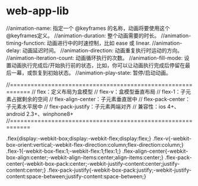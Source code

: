 # web-app-lib

//animation-name: 指定一个 @keyframes 的名称，动画将要使用这个@keyframes定义。
//animation-duration: 整个动画需要的时长。
//animation-timing-function: 动画进行中的时速控制，比如 ease 或 linear.
//animation-delay: 动画延迟时间。
//animation-direction: 动画重复执行时运动的方向。
//animation-iteration-count: 动画循环执行的次数。
//animation-fill-mode: 设置动画执行完成后/开始执行前的状态，比如，你可以让动画执行完成后停留在最后一幕，或恢复到初始状态。
//animation-play-state: 暂停/启动动画。

//============================================================
//   flex：定义布局为盒模型
//   flex-v：盒模型垂直布局
//   flex-1：子元素占据剩余的空间
//   flex-align-center：子元素垂直居中
//   flex-pack-center：子元素水平居中
//   flex-pack-justify：子元素两端对齐
//   兼容性：ios 4+、android 2.3+、winphone8+
//============================================================

.flex{display:-webkit-box;display:-webkit-flex;display:flex;}
.flex-v{-webkit-box-orient:vertical;-webkit-flex-direction:column;flex-direction:column;}
.flex-1{-webkit-box-flex:1;-webkit-flex:1;flex:1;}
.flex-align-center{-webkit-box-align:center;-webkit-align-items:center;align-items:center;}
.flex-pack-center{-webkit-box-pack:center;-webkit-justify-content:center;justify-content:center;}
.flex-pack-justify{-webkit-box-pack:justify;-webkit-justify-content:space-between;justify-content:space-between;}
